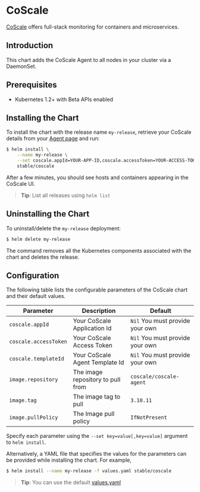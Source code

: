 # CoScale

[CoScale](https://www.coscale.com/) offers full-stack monitoring for containers and microservices.

## Introduction

This chart adds the CoScale Agent to all nodes in your cluster via a DaemonSet.

## Prerequisites

- Kubernetes 1.2+ with Beta APIs enabled

## Installing the Chart

To install the chart with the release name `my-release`, retrieve your CoScale details from your [Agent page](https://app.coscale.com/) and run:

```bash
$ helm install \
    --name my-release \
    --set coscale.appId=YOUR-APP-ID,coscale.accessToken=YOUR-ACCESS-TOKEN,coscale.templateId=YOUR-TEMPLATE-ID \
    stable/coscale
```

After a few minutes, you should see hosts and containers appearing in the CoScale UI.

> **Tip**: List all releases using `helm list`

## Uninstalling the Chart

To uninstall/delete the `my-release` deployment:

```bash
$ helm delete my-release
```

The command removes all the Kubernetes components associated with the chart and deletes the release.

## Configuration

The following table lists the configurable parameters of the CoScale chart and their default values.

|      Parameter              |          Description               |                         Default           |
|-----------------------------|------------------------------------|-------------------------------------------|
| `coscale.appId`             | Your CoScale Application Id        | `Nil` You must provide your own           |
| `coscale.accessToken`       | Your CoScale Access Token          | `Nil` You must provide your own           |
| `coscale.templateId`        | Your CoScale Agent Template Id     | `Nil` You must provide your own           |
| `image.repository`          | The image repository to pull from  | `coscale/coscale-agent`                   |
| `image.tag`                 | The image tag to pull              | `3.10.11`                                 |
| `image.pullPolicy`          | The Image pull policy              | `IfNotPresent`                            |


Specify each parameter using the `--set key=value[,key=value]` argument to `helm install`.

Alternatively, a YAML file that specifies the values for the parameters can be provided while installing the chart. For example,

```bash
$ helm install --name my-release -f values.yaml stable/coscale
```

> **Tip**: You can use the default [values.yaml](values.yaml)
